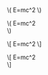 \\(        E=mc^2        \\)

\\(        E=mc^2     
   \\)

\\[        E=mc^2        \\]

\\[        E=mc^2     
   \\]